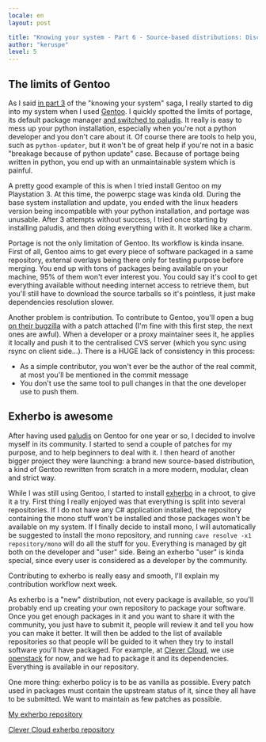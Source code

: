 ```yaml
---
locale: en
layout: post

title: "Knowing your system - Part 6 - Source-based distributions: Discovering Exherbo"
author: "keruspe"
level: 5
---
```


## The limits of Gentoo

As I said [in part 3](http://engineering.clever-cloud.com/sysadmin/2012/12/10/knowing-your-system---part-3---source-based-distributions-the-gentoo-example.html)
of the "knowing your system" saga, I really started to dig
into my system when I used [Gentoo](http://www.gentoo.org/). I quickly spotted the limits of portage, its default
package manager [and switched to paludis](http://engineering.clever-cloud.com/sysadmin/2012/12/13/knowing-your-system---part-4---falling-in-love-with-paludis.html).
It really is easy to mess up your python installation, especially when you're not a python developer and you don't care
about it. Of course there are tools to help you, such as `python-updater`, but it won't be of great help if you're not
in a basic "breakage because of python update" case. Because of portage being written in python, you end up with an
unmaintainable system which is painful.

A pretty good example of this is when I tried install Gentoo on my Playstation 3. At this time, the powerpc stage was
kinda old. During the base system installation and update, you ended with the linux headers version being incompatible
with your python installation, and portage was unusable. After 3 attempts without success, I tried once starting by
installing paludis, and then doing everything with it. It worked like a charm.

Portage is not the only limitation of Gentoo. Its workflow is kinda insane. First of all, Gentoo aims to get every piece
of software packaged in a same repository, external overlays being there only for testing purpose before merging. You
end up with tons of packages being available on your machine, 95% of them won't ever interest you. You could say it's
cool to get everything available without needing internet access to retrieve them, but you'll still have to download the
source tarballs so it's pointless, it just make dependencies resolution slower.

Another problem is contribution. To contribute to Gentoo, you'll open a bug [on their bugzilla](ttps://bugs.gentoo.org/)
with a patch attached (I'm fine with this first step, the next ones are awful). When a developer or a proxy maintainer
sees it, he applies it locally and push it to the centralised CVS server (which you sync using rsync on client side...).
There is a HUGE lack of consistency in this process:

* As a simple contributor, you won't ever be the author of the real commit, at most you'll be mentioned in the commit message
* You don't use the same tool to pull changes in that the one developer use to push them.

## Exherbo is awesome

After having used [paludis](http://paludis.exherbo.org/) on Gentoo for one year or so, I decided to involve myself in
its community. I started to send a couple of patches for my purpose, and to help beginners to deal with it. I then heard
of another bigger project they were launching: a brand new source-based distribution, a kind of Gentoo rewritten from
scratch in a more modern, modular, clean and strict way.

While I was still using Gentoo, I started to install [exherbo](http://www.exherbo.org/) in a chroot, to give it a try.
First thing I really enjoyed was that everything is split into several repositories. If I do not have any C# application
installed, the repository containing the mono stuff won't be installed and those packages won't be available on my
system. If I finally decide to install mono, I will automatically be suggested to install the mono repository, and
running `cave resolve -x1 repository/mono` will do all the stuff for you. Everything is managed by git both on the
developer and "user" side. Being an exherbo "user" is kinda special, since every user is considered as a developer by
the community.

Contributing to exherbo is really easy and smooth, I'll explain my contribution workflow next week.

As exherbo is a "new" distribution, not every package is available, so you'll probably end up creating your own
repository to package your software. Once you get enough packages in it and you want to share it with the community, you
just have to submit it, people will review it and tell you how you can make it better. It will then be added to the list
of available repositories so that people will be guided to it when they try to install software you'll have packaged.
For example, at [Clever Cloud](http://www.clever-cloud.com/), we use [openstack](http://www.openstack.org/) for now, and
we had to package it and its dependencies. Everything is available in our repository.

One more thing: exherbo policy is to be as vanilla as possible. Every patch used in packages must contain the upstream
status of it, since they all have to be submitted. We want to maintain as few patches as possible.

[My exherbo repository](https://github.com/Keruspe/Keruspe-exhereses)

[Clever Cloud exherbo repository](https://github.com/CleverCloud/CleverCloud-exheres)

